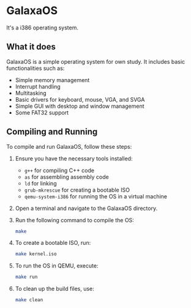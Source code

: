 # GalaxaOS

It's a i386 operating system.

## What it does
GalaxaOS is a simple operating system for own study. It includes basic functionalities such as:
- Simple memory management
- Interrupt handling
- Multitasking
- Basic drivers for keyboard, mouse, VGA, and SVGA
- Simple GUI with desktop and window management
- Some FAT32 support

## Compiling and Running
To compile and run GalaxaOS, follow these steps:

1. Ensure you have the necessary tools installed:
   - `g++` for compiling C++ code
   - `as` for assembling assembly code
   - `ld` for linking
   - `grub-mkrescue` for creating a bootable ISO
   - `qemu-system-i386` for running the OS in a virtual machine

2. Open a terminal and navigate to the GalaxaOS directory.

3. Run the following command to compile the OS:
   ```sh
   make
   ```

4. To create a bootable ISO, run:
   ```sh
   make kernel.iso
   ```

5. To run the OS in QEMU, execute:
   ```sh
   make run
   ```

6. To clean up the build files, use:
   ```sh
   make clean
   ```
